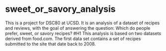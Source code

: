 # sweet_or_savory_analysis
This is a project for DSC80 at UCSD. It is an analysis of a dataset of recipes and reviews, with the goal of answering the question: Which do people prefer, sweet, or savory recipes?
#H1
This analysis is based on two datasets derived from food.com. The first data set contains a set of recipes submitted to the site that date back to 2008. 